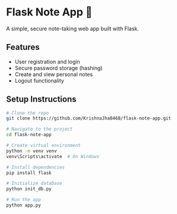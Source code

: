 # Flask Note App 📝

A simple, secure note-taking web app built with Flask.

## Features
- User registration and login
- Secure password storage (hashing)
- Create and view personal notes
- Logout functionality

## Setup Instructions

```bash
# Clone the repo
git clone https://github.com/KrishnaJha8468/flask-note-app.git

# Navigate to the project
cd flask-note-app

# Create virtual environment
python -m venv venv
venv\Scripts\activate  # On Windows

# Install dependencies
pip install flask

# Initialize database
python init_db.py

# Run the app
python app.py
